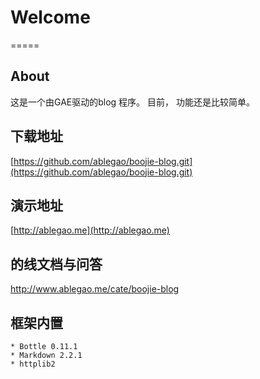 # Welcome
=====
## About
这是一个由GAE驱动的blog 程序。 
目前， 功能还是比较简单。

## 下载地址

[https://github.com/ablegao/boojie-blog.git](https://github.com/ablegao/boojie-blog.git)

## 演示地址

[http://ablegao.me](http://ablegao.me)

## 的线文档与问答
[http://www.ablegao.me/cate/boojie-blog ](http://www.ablegao.me/cate/boojie-blog)

## 框架内置
	* Bottle 0.11.1
	* Markdown 2.2.1
	* httplib2 

	
